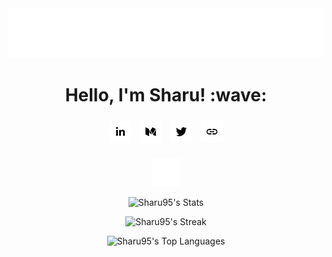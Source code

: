 <img style="width: 100%; height: 80%;" src="header.svg" />
<h1 align="center">Hello, I'm Sharu! :wave:</h1>
<div align="center">
  <div>
    <a href="https://www.linkedin.com/in/sharanankulam/"><img style="width: 35px; height: 35px; margin: 5px" src="linkedin.svg" /></a>
    <a href="https://medium.com/@sharanan.kulam"><img style="width: 35px; height: 35px; margin: 5px" src="medium.svg" /></a>
    <a href="https://twitter.com/_sharu20"><img style="width: 35px; height: 35px; margin: 5px" src="twitter.svg" /></a>
    <a href="https://sharanankulam.com/"><img style="width: 35px; height: 35px; margin: 5px" src="link.svg" /></a>
  </div>
  <br />
  <img style="width: 45px;" src="divider.svg" />
  <br />
</div>

<div align="center">
  <!-- <img style="background-image: url('space.svg')" src="rocket.svg"> -->
  <!-- <img style="float:right; width: 300px; height: 300px; border-radius: 100%" src="space.svg">
  <img style="float:right; margin: 60px -240px 0 0" src="rocket.svg"> -->
</div>

<div align="center">

  ![Sharu95's
  Stats](https://github-readme-stats.vercel.app/api?username=Sharu95&theme=codeSTACKr&show_icons=true&hide_border=false&count_private=true)

  ![Sharu95's
  Streak](https://github-readme-streak-stats.herokuapp.com/?user=Sharu95&theme=codeSTACKr&hide_border=false)

</div>

<div align="center">

  ![Sharu95's Top
  Languages](https://github-readme-stats.vercel.app/api/top-langs/?username=Sharu95&theme=codeSTACKr&show_icons=true&hide_border=false&layout=compact)


  <!-- ![](https://github-contributor-stats.vercel.app/api?username=Sharu95&limit=5&theme=codeSTACKr&combine_all_yearly_contributions=false) -->

</div>